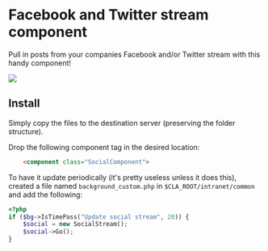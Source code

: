 Facebook and Twitter stream component
==========

Pull in posts from your companies Facebook and/or Twitter stream with this handy component!

[![](https://raw.github.com/Claromentis/FBTweetComponent/master/screenshot.png)](https://raw.github.com/Claromentis/FBTweetComponent/master/screenshot.png)

Install
---
Simply copy the files to the destination server (preserving the folder structure).

Drop the following component tag in the desired location:

```html
    <component class="SocialComponent">
```

To have it update periodically (it's pretty useless unless it does this), created a file named `background_custom.php` in `$CLA_ROOT/intranet/common` and add the following:

```php
<?php
if ($bg->IsTimePass("Update social stream", 20)) {
	$social = new SocialStream();
	$social->Go();
}
```